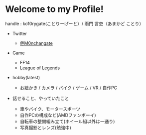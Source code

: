 # Welcome to my Profile!

handle : ko10rygate(ことりーげーと）/ 雨門 言吏（あまかど ことり）

- Twitter
  - [@M0nchangate](https://twitter.com/M0nchangate)

- Game
  - FF14
  - League of Legends

- hobby(latest)
  - お絵かき / カメラ / バイク / ゲーム / VR / 自作PC

- 話せること、やっていたこと
  - 車やバイク、モータースポーツ
  - 自作PCの構成など(AMDファンボーイ)
  - 自転車の整備組み立て(ホイール組以外は一通り)
  - 写真撮影とレンズ(勉強中)
